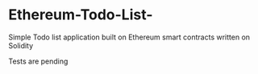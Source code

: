 # Ethereum-Todo-List-
Simple Todo list application built on Ethereum smart contracts written on Solidity

Tests are pending
